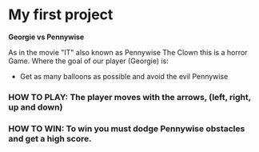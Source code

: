 # My first project
**Georgie vs Pennywise**

As in the movie "IT" also known as Pennywise The Clown this is  a horror Game. Where the goal of our player (Georgie) is: 

* Get as many balloons as possible and avoid the evil Pennywise

### HOW TO PLAY: The player moves with the arrows, (left, right, up and down)

### HOW TO WIN: To win you must dodge Pennywise obstacles and get a high score.

